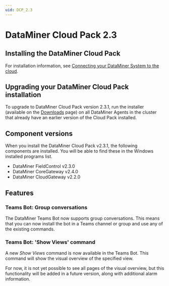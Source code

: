 ```yaml
---
uid: DCP_2.3
---
```


# DataMiner Cloud Pack 2.3

## Installing the DataMiner Cloud Pack

For installation information, see [Connecting your DataMiner System to the cloud](xref:Connecting_your_DataMiner_System_to_the_cloud).

## Upgrading your DataMiner Cloud Pack installation

To upgrade to DataMiner Cloud Pack version 2.3.1, run the installer (available on the [Downloads](https://community.dataminer.services/downloads/) page) on all DataMiner Agents in the cluster that already have an earlier version of the Cloud Pack installed.

## Component versions

When you install the DataMiner Cloud Pack v2.3.1, the following components are installed. You will be able to find these in the Windows installed programs list.

- DataMiner FieldControl v2.3.0
- DataMiner CoreGateway v2.4.0
- DataMiner CloudGateway v2.2.0

## Features

### Teams Bot: Group conversations

The DataMiner Teams Bot now supports group conversations. This means that you can now install the bot in a Teams channel or group and use any of the existing commands.

### Teams Bot: 'Show Views' command

A new *Show Views* command is now available in the Teams Bot. This command will show the visual overview of the specified view.

For now, it is not yet possible to see all pages of the visual overview, but this functionality will be added in a future version, along with additional alarm information.
